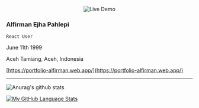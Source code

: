 <p align="center">
  <img src="https://media2.giphy.com/media/eNAsjO55tPbgaor7ma/giphy.gif" alt="Live Demo" />
</p>


### Alfirman Ejha Pahlepi
`React User`

June 11th 1999

Aceh Tamiang, Aceh, Indonesia

[https://portfolio-alfirman.web.app/](https://portfolio-alfirman.web.app/)

--------------------

![Anurag's github stats](https://github-readme-stats.vercel.app/api?username=ezza022&count_private=true)

[![My GitHub Language Stats](https://github-readme-stats.vercel.app/api/top-langs/?username=ezza022&langs_count=8&layout=compact)]()
